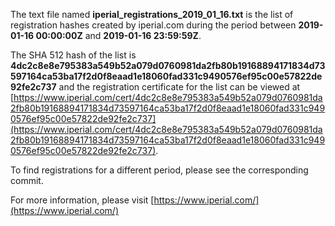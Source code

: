 The text file named **iperial_registrations_2019_01_16.txt** is the list of registration hashes created by iperial.com during the period between **2019-01-16 00:00:00Z** and **2019-01-16 23:59:59Z**.

The SHA 512 hash of the list is **4dc2c8e8e795383a549b52a079d0760981da2fb80b19168894171834d73597164ca53ba17f2d0f8eaad1e18060fad331c9490576ef95c00e57822de92fe2c737** and the registration certificate for the list can be viewed at [https://www.iperial.com/cert/4dc2c8e8e795383a549b52a079d0760981da2fb80b19168894171834d73597164ca53ba17f2d0f8eaad1e18060fad331c9490576ef95c00e57822de92fe2c737](https://www.iperial.com/cert/4dc2c8e8e795383a549b52a079d0760981da2fb80b19168894171834d73597164ca53ba17f2d0f8eaad1e18060fad331c9490576ef95c00e57822de92fe2c737).

To find registrations for a different period, please see the corresponding commit.

For more information, please visit [https://www.iperial.com/](https://www.iperial.com/)
